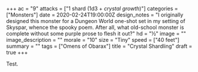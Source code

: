+++
ac = "9"
attacks = ["1 shard (1d3 + <em>crystal growth</em>)"]
categories = ["Monsters"]
date = 2020-02-24T19:00:00Z
design_notes = "I originally designed this monster for a Dungeon World one-shot set in my setting of Skyspar, whence the spooky poem. After all, what old-school monster is complete without some purple prose to flesh it out?"
hd = "½"
image = ""
image_description = ""
morale = "10"
size = "Tiny"
speed = ["40 feet"]
summary = ""
tags = ["Omens of Obarax"]
title = "Crystal Shardling"
draft = true
+++

Test.

